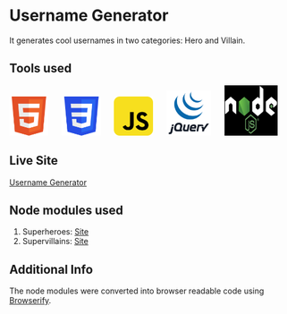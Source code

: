# **Username Generator**

It generates cool usernames in two categories: Hero and Villain.

## Tools used

<img src="https://github.com/Geralt-Of-Rivia-Witcher/Username_Generator/blob/master/icons/html.svg" width="70" height="70"> &nbsp;&nbsp;&nbsp;&nbsp; <img src="https://github.com/Geralt-Of-Rivia-Witcher/Username_Generator/blob/master/icons/css.svg" width="70" height="70"> &nbsp;&nbsp;&nbsp;&nbsp; <img src="https://github.com/Geralt-Of-Rivia-Witcher/Username_Generator/blob/master/icons/javaScript.svg" width="70" height="70"> &nbsp;&nbsp;&nbsp;&nbsp;  <img src="https://github.com/Geralt-Of-Rivia-Witcher/Username_Generator/blob/master/icons/jquery.svg"  width="80" height="80"> &nbsp;&nbsp;&nbsp;&nbsp; <img src="https://github.com/Geralt-Of-Rivia-Witcher/Username_Generator/blob/master/icons/node.svg" width="95" height="90">

## Live Site

<a href="https://geralt-of-rivia-witcher.github.io/Username_Generator/">Username Generator</a>

## Node modules used

1. Superheroes: <a href="https://www.npmjs.com/package/superheroes">Site</a>
2. Supervillains: <a href="https://www.npmjs.com/package/supervillains">Site</a>

## Additional Info

The node modules were converted into browser readable code using <a href="https://browserify.org/">Browserify</a>.
